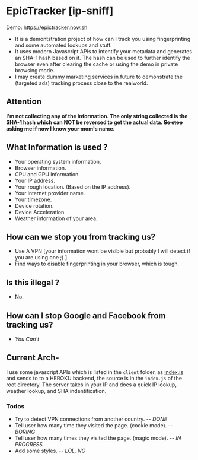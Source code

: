 # EpicTracker [ip-sniff]
Demo: https://epictracker.now.sh
- It is a demontstration project of how can I track you using fingerprinting and some automated lookups and stuff.
- It uses modern Javascript APIs to intentify your metadata and generates an SHA-1 hash based on it. The hash can be used to further identify the browser even after clearing the cache or using the demo in private browsing mode.
- I may create dummy marketing services in future to demonstrate the (targeted ads) tracking process close to the realworld.

## Attention
**I'm not collecting any of the information. The only string collected is the SHA-1 hash which can NOT be reversed to get the actual data. <del>So stop asking me if now I know your mom's name. </del>**

## What Information is used ?
- Your operating system information.
- Browser information.
- CPU and GPU information.
- Your IP address.
- Your rough location. (Based on the IP address).
- Your internet provider name.
- Your timezone.
- Device rotation.
- Device Acceleration.
- Weather information of your area.

## How can we stop you from tracking us?
- Use A VPN [your information wont be visible but probably I will detect if you are using one ;) ]
- Find ways to disable fingerprinting in your browser, which is tough.


## Is this illegal ?
- No.

## How can I stop Google and Facebook from tracking us?
- *You Can't*

## Current Arch-
I use some javascript APIs which is listed in the `client` folder, as [index.js](https://github.com/ujjwal-kr/ip-sniff/blob/main/client/index.js) and sends to to a HEROKU backend, the source is in the `index.js` of the root directory. The server takes in your IP and does a quick IP lookup, weather lookup, and SHA indentification.

### Todos
- Try to detect VPN connections from another country. -- *DONE*
- Tell user how many time they visited the page. (cookie mode). -- *BORING*
- Tell user how many times they visited the page. (magic mode). -- *IN PROGRESS*
- Add some styles.  -- *LOL, NO*

